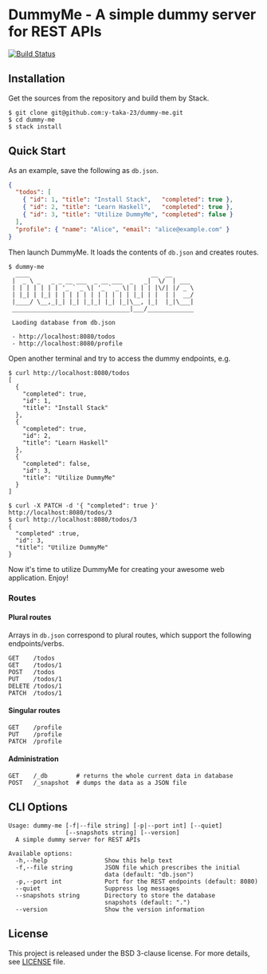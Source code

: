 DummyMe - A simple dummy server for REST APIs
=============================================

[![Build Status](https://travis-ci.org/y-taka-23/dummy-me.svg?branch=master)](https://travis-ci.org/y-taka-23/dummy-me)

Installation
------------

Get the sources from the repository and build them by Stack.

```console
$ git clone git@github.com:y-taka-23/dummy-me.git
$ cd dummy-me
$ stack install
```

Quick Start
-----------

As an example, save the following as `db.json`.

```json
{
  "todos": [
    { "id": 1, "title": "Install Stack",   "completed": true },
    { "id": 2, "title": "Learn Haskell",   "completed": true },
    { "id": 3, "title": "Utilize DummyMe", "completed": false }
  ],
  "profile": { "name": "Alice", "email": "alice@example.com" }
}
```

Then launch DummyMe. It loads the contents of `db.json` and creates routes.

```console
$ dummy-me
  ____                                  __  __
 |  _ \ _   _ _ __ ___  _ __ ___  _   _|  \/  | ___
 | | | | | | | '_ ` _ \| '_ ` _ \| | | | |\/| |/ _ \
 | |_| | |_| | | | | | | | | | | | |_| | |  | |  __/
 |____/ \__,_|_| |_| |_|_| |_| |_|\__, |_|  |_|\___|
 _________________________________|___/_____________

 Laoding database from db.json

 - http://localhost:8080/todos
 - http://localhost:8080/profile
```

Open another terminal and try to access the dummy endpoints, e.g.

```console
$ curl http://localhost:8080/todos
[
  {
    "completed": true,
    "id": 1,
    "title": "Install Stack"
  },
  {
    "completed": true,
    "id": 2,
    "title": "Learn Haskell"
  },
  {
    "completed": false,
    "id": 3,
    "title": "Utilize DummyMe"
  }
]

$ curl -X PATCH -d '{ "completed": true }' http://localhost:8080/todos/3
$ curl http://localhost:8080/todos/3
{
  "completed" :true,
  "id": 3,
  "title": "Utilize DummyMe"
}
```

Now it's time to utilize DummyMe for creating your awesome web application. Enjoy!

### Routes

#### Plural routes

Arrays in `db.json` correspond to plural routes,
which support the following endpoints/verbs.

```
GET    /todos
GET    /todos/1
POST   /todos
PUT    /todos/1
DELETE /todos/1
PATCH  /todos/1
```

#### Singular routes

```
GET    /profile
PUT    /profile
PATCH  /profile
```

#### Administration

```
GET    /_db        # returns the whole current data in database
POST   /_snapshot  # dumps the data as a JSON file
```

CLI Options
-----------

```console
Usage: dummy-me [-f|--file string] [-p|--port int] [--quiet]
                [--snapshots string] [--version]
  A simple dummy server for REST APIs

Available options:
  -h,--help                Show this help text
  -f,--file string         JSON file which prescribes the initial
                           data (default: "db.json")
  -p,--port int            Port for the REST endpoints (default: 8080)
  --quiet                  Suppress log messages
  --snapshots string       Directory to store the database
                           snapshots (default: ".")
  --version                Show the version information
```

License
-------

This project is released under the BSD 3-clause license. For more details, see [LICENSE](./LICENSE) file.
